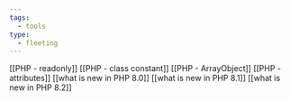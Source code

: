```yaml
---
tags:
  - tools
type:
  - fleeting
---
```





[[PHP - readonly]]
[[PHP - class constant]]
[[PHP - ArrayObject]]
[[PHP - attributes]]
[[what is new in PHP 8.0]]
[[what is new in PHP 8.1]]
[[what is new in PHP 8.2]]


